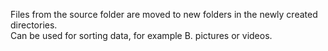 
Files from the source folder are moved to new folders in the newly created directories. <br>
Can be used for sorting data, for example B. pictures or videos. 
